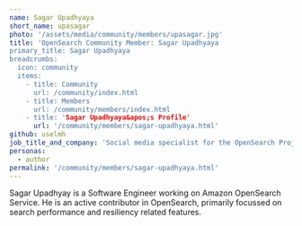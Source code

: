 ```yaml
---
name: Sagar Upadhyaya
short_name: upasagar
photo: '/assets/media/community/members/upasagar.jpg'
title: 'OpenSearch Community Member: Sagar Upadhyaya
primary_title: Sagar Upadhyaya
breadcrumbs:
  icon: community
  items:
    - title: Community
      url: /community/index.html
    - title: Members
      url: /community/members/index.html
    - title: 'Sagar Upadhyaya&apos;s Profile'
      url: '/community/members/sagar-upadhyaya.html'
github: uselmh
job_title_and_company: 'Social media specialist for the OpenSearch Project'
personas:
  - author
permalink: '/community/members/sagar-upadhyaya.html'
---
```


Sagar Upadhyay is a Software Engineer working on Amazon OpenSearch Service. He is an active contributor in OpenSearch, primarily focussed on search performance and resiliency related features.